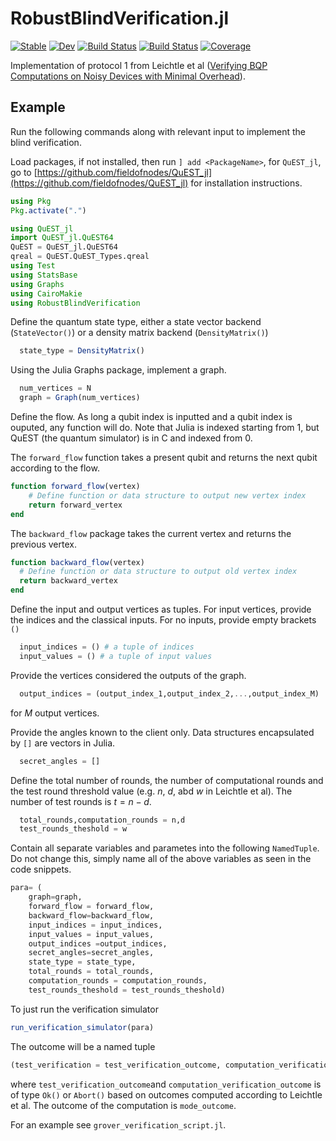 # RobustBlindVerification.jl

[![Stable](https://img.shields.io/badge/docs-stable-blue.svg)](https://fieldofnodes.github.io/QuESTMbqcBqpVerification.jl/stable/)
[![Dev](https://img.shields.io/badge/docs-dev-blue.svg)](https://fieldofnodes.github.io/QuESTMbqcBqpVerification.jl/dev/)
[![Build Status](https://github.com/fieldofnodes/QuESTMbqcBqpVerification.jl/actions/workflows/CI.yml/badge.svg?branch=main)](https://github.com/fieldofnodes/QuESTMbqcBqpVerification.jl/actions/workflows/CI.yml?query=branch%3Amain)
[![Build Status](https://travis-ci.com/fieldofnodes/QuESTMbqcBqpVerification.jl.svg?branch=main)](https://travis-ci.com/fieldofnodes/QuESTMbqcBqpVerification.jl)
[![Coverage](https://codecov.io/gh/fieldofnodes/QuESTMbqcBqpVerification.jl/branch/main/graph/badge.svg)](https://codecov.io/gh/fieldofnodes/QuESTMbqcBqpVerification.jl)


Implementation of protocol 1 from Leichtle et al ([Verifying BQP Computations on Noisy Devices with Minimal Overhead](https://journals.aps.org/prxquantum/abstract/10.1103/PRXQuantum.2.040302)).


## Example
Run the following commands along with relevant input to implement the blind verification.

Load packages, if not installed, then run `] add <PackageName>`, for `QuEST_jl`, go to [https://github.com/fieldofnodes/QuEST_jl](https://github.com/fieldofnodes/QuEST_jl) for installation instructions.
```julia
using Pkg
Pkg.activate(".")

using QuEST_jl
import QuEST_jl.QuEST64
QuEST = QuEST_jl.QuEST64
qreal = QuEST.QuEST_Types.qreal
using Test
using StatsBase
using Graphs
using CairoMakie
using RobustBlindVerification
```
Define the quantum state type, either a state vector backend (`StateVector()`) or a density matrix backend (`DensityMatrix()`)

```julia
  state_type = DensityMatrix()
```
Using the Julia Graphs package, implement a graph.

```julia
  num_vertices = N
  graph = Graph(num_vertices)
```

Define the flow. As long a qubit index is inputted and a qubit index is ouputed, any function will do. Note that Julia is indexed starting from $1$, but QuEST (the quantum simulator) is in C and indexed from $0$. 

The `forward_flow` function takes a present qubit and returns the next qubit according to the flow.
```julia
function forward_flow(vertex)
    # Define function or data structure to output new vertex index
    return forward_vertex
end
```
The `backward_flow` package takes the current vertex and returns the previous vertex.

```julia
function backward_flow(vertex)
  # Define function or data structure to output old vertex index
  return backward_vertex
end
```

Define the input and output vertices as tuples. For input vertices, provide the indices and the classical inputs. For no inputs, provide empty brackets `()`

```julia
  input_indices = () # a tuple of indices 
  input_values = () # a tuple of input values
```

Provide the vertices considered the outputs of the graph.

```julia
  output_indices = (output_index_1,output_index_2,...,output_index_M)
```

for $M$ output vertices.

Provide the angles known to the client only. Data structures encapsulated by `[]` are vectors in Julia.

```julia
  secret_angles = []
```

Define the total number of rounds, the number of computational rounds and the test round threshold value (e.g. $n$, $d$, abd $w$ in Leichtle et al). The number of test rounds is $t = n - d$.
```julia
  total_rounds,computation_rounds = n,d
  test_rounds_theshold = w
```

Contain all separate variables and parametes into the following `NamedTuple`. Do not change this, simply name all of the above variables as seen in the code snippets. 

```julia
para= (
    graph=graph,
    forward_flow = forward_flow,
    backward_flow=backward_flow,
    input_indices = input_indices,
    input_values = input_values,
    output_indices =output_indices,
    secret_angles=secret_angles,
    state_type = state_type,
    total_rounds = total_rounds,
    computation_rounds = computation_rounds,
    test_rounds_theshold = test_rounds_theshold)
```

To just run the verification simulator

```julia
run_verification_simulator(para)
```

The outcome will be a named tuple

```julia
(test_verification = test_verification_outcome, computation_verification = computation_verification_outcome, mode_outcome = mode_outcome)
```

where `test_verification_outcome`and `computation_verification_outcome` is of type `Ok()` or `Abort()` based on outcomes computed according to Leichtle et al. The outcome of the computation is `mode_outcome`.


For an example see `grover_verification_script.jl`.


